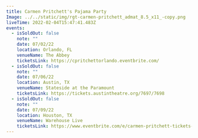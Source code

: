 ```yaml
---
title: Carmen Pritchett's Pajama Party
Image: ../../static/img/rgt-carmen-pritchett_admat_8.5_x11_-copy.png
liveTime: 2022-02-04T15:47:41.483Z
events:
  - isSoldOut: false
    note: ""
    date: 07/02/22
    location: Orlando, FL
    venueName: The Abbey
    ticketsLink: https://cpritchettorlando.eventbrite.com/
  - isSoldOut: false
    note: ""
    date: 07/06/22
    location: Austin, TX
    venueName: Stateside at the Paramount
    ticketsLink: https://tickets.austintheatre.org/7697/7698
  - isSoldOut: false
    note: ""
    date: 07/09/22
    location: Houston, TX
    venueName: Warehouse Live
    ticketsLink: https://www.eventbrite.com/e/carmen-pritchett-tickets-262582329817
---
```

